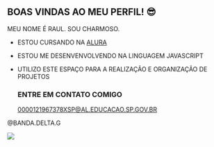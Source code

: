 ## BOAS VINDAS AO MEU PERFIL! 😎

MEU NOME É RAUL. SOU CHARMOSO.

- ESTOU CURSANDO NA [ALURA](HTTPS://WWW.ALURA.COM.BR)
- ESTOU ME DESENVENVOLVENDO NA LINGUAGEM JAVASCRIPT
- UTILIZO ESTE ESPAÇO PARA A REALIZAÇÃO E ORGANIZAÇÃO DE PROJETOS

  ### ENTRE EM CONTATO COMIGO
  
  0000121967378XSP@AL.EDUCACAO.SP.GOV.BR

@BANDA.DELTA.G

![](https://media1.tenor.com/m/QcrcBpXx3qYAAAAC/boy-kid.gif)
